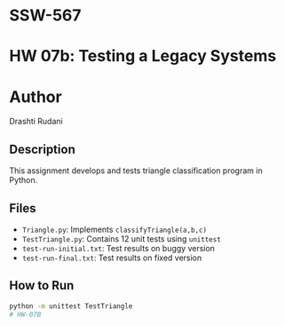# SSW-567
# HW 07b: Testing a Legacy Systems
# Author
Drashti Rudani

## Description
This assignment develops and tests triangle classification program in Python.

## Files
- `Triangle.py`: Implements `classifyTriangle(a,b,c)`
- `TestTriangle.py`: Contains 12 unit tests using `unittest`
- `test-run-initial.txt`: Test results on buggy version
- `test-run-final.txt`: Test results on fixed version

## How to Run
```bash
python -m unittest TestTriangle
# HW-07B
